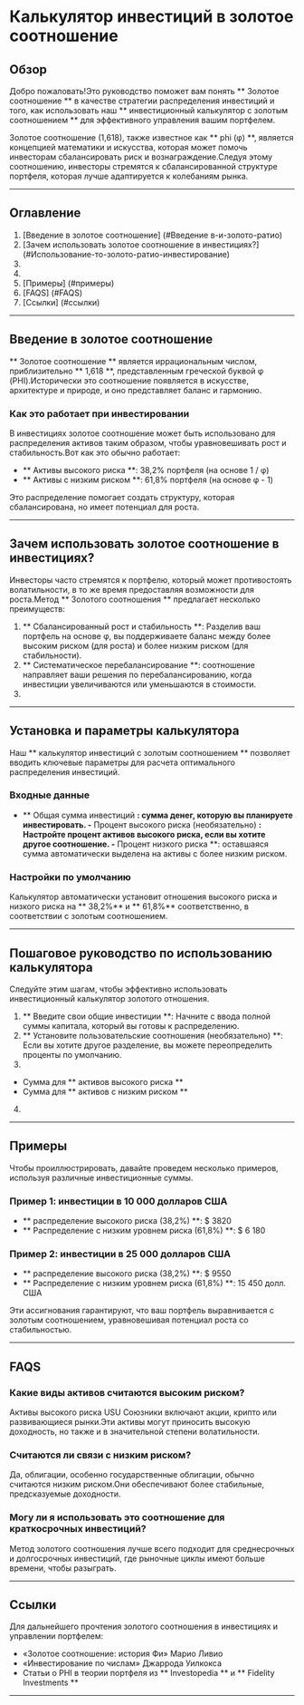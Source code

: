 # Калькулятор инвестиций в золотое соотношение

## Обзор

Добро пожаловать!Это руководство поможет вам понять ** Золотое соотношение ** в качестве стратегии распределения инвестиций и того, как использовать наш ** инвестиционный калькулятор с золотым соотношением ** для эффективного управления вашим портфелем.

Золотое соотношение (1,618), также известное как ** phi (φ) **, является концепцией математики и искусства, которая может помочь инвесторам сбалансировать риск и вознаграждение.Следуя этому соотношению, инвесторы стремятся к сбалансированной структуре портфеля, которая лучше адаптируется к колебаниям рынка.

---

## Оглавление

1. [Введение в золотое соотношение] (#Введение в-и-золото-ратио)
2. [Зачем использовать золотое соотношение в инвестициях?] (#Использование-то-золото-ратио-инвестирование)
3.
4.
5. [Примеры] (#примеры)
6. [FAQS] (#FAQS)
7. [Ссылки] (#ссылки)

---

## Введение в золотое соотношение

** Золотое соотношение ** является иррациональным числом, приблизительно ** 1,618 **, представленным греческой буквой φ (PHI).Исторически это соотношение появляется в искусстве, архитектуре и природе, и оно представляет баланс и гармонию.

### Как это работает при инвестировании

В инвестициях золотое соотношение может быть использовано для распределения активов таким образом, чтобы уравновешивать рост и стабильность.Вот как это обычно работает:

- ** Активы высокого риска **: 38,2% портфеля (на основе 1 / φ)
- ** Активы с низким риском **: 61,8% портфеля (на основе φ - 1)

Это распределение помогает создать структуру, которая сбалансирована, но имеет потенциал для роста.

---

## Зачем использовать золотое соотношение в инвестициях?

Инвесторы часто стремятся к портфелю, который может противостоять волатильности, в то же время предоставляя возможности для роста.Метод ** Золотого соотношения ** предлагает несколько преимуществ:

1. ** Сбалансированный рост и стабильность **: Разделив ваш портфель на основе φ, вы поддерживаете баланс между более высоким риском (для роста) и более низким риском (для стабильности).
2. ** Систематическое перебалансирование **: соотношение направляет ваши решения по перебалансированию, когда инвестиции увеличиваются или уменьшаются в стоимости.
3.

---

## Установка и параметры калькулятора

Наш ** калькулятор инвестиций с золотым соотношением ** позволяет вводить ключевые параметры для расчета оптимального распределения инвестиций.

### Входные данные
- ** Общая сумма инвестиций **: сумма денег, которую вы планируете инвестировать.
-** Процент высокого риска (необязательно) **: Настройте процент активов высокого риска, если вы хотите другое соотношение.
-** Процент низкого риска **: оставшаяся сумма автоматически выделена на активы с более низким риском.

### Настройки по умолчанию
Калькулятор автоматически установит отношения высокого риска и низкого риска на ** 38,2%** и ** 61,8%** соответственно, в соответствии с золотым соотношением.

---

## Пошаговое руководство по использованию калькулятора

Следуйте этим шагам, чтобы эффективно использовать инвестиционный калькулятор золотого отношения.

1. ** Введите свои общие инвестиции **: Начните с ввода полной суммы капитала, который вы готовы к распределению.
2. ** Установите пользовательские соотношения (необязательно) **: Если вы хотите другое разделение, вы можете переопределить проценты по умолчанию.
3.
- Сумма для ** активов высокого риска **
- Сумма для ** активов с низким риском **
4.

---

## Примеры

Чтобы проиллюстрировать, давайте проведем несколько примеров, используя различные инвестиционные суммы.

### Пример 1: инвестиции в 10 000 долларов США
- ** распределение высокого риска (38,2%) **: $ 3820
- ** Распределение с низким уровнем риска (61,8%) **: $ 6 180

### Пример 2: инвестиции в 25 000 долларов США
- ** распределение высокого риска (38,2%) **: $ 9550
- ** Распределение с низким уровнем риска (61,8%) **: 15 450 долл. США

Эти ассигнования гарантируют, что ваш портфель выравнивается с золотым соотношением, уравновешивая потенциал роста со стабильностью.

---

## FAQS

### Какие виды активов считаются высоким риском?
Активы высокого риска USU Союзники включают акции, крипто или развивающиеся рынки.Эти активы могут приносить высокую доходность, но также и в значительной степени волатильности.

### Считаются ли связи с низким риском?
Да, облигации, особенно государственные облигации, обычно считаются низким риском.Они обеспечивают более стабильные, предсказуемые доходности.

### Могу ли я использовать это соотношение для краткосрочных инвестиций?
Метод золотого соотношения лучше всего подходит для среднесрочных и долгосрочных инвестиций, где рыночные циклы имеют больше времени, чтобы разыграть.

---

## Ссылки

Для дальнейшего прочтения золотого соотношения в инвестициях и управлении портфелем:
- «Золотое соотношение: история Фи» Марио Ливио
- «Инвестирование по числам» Джаррода Уилкокса
- Статьи о PHI в теории портфеля из ** Investopedia ** и ** Fidelity Investments **

---